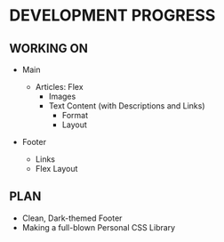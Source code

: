 # DEVELOPMENT PROGRESS

## WORKING ON

- Main
  - Articles: Flex
    - Images
    - Text Content (with Descriptions and Links)
      - Format
      - Layout

- Footer
  - Links
  - Flex Layout

## PLAN

- Clean, Dark-themed Footer
- Making a full-blown Personal CSS Library
